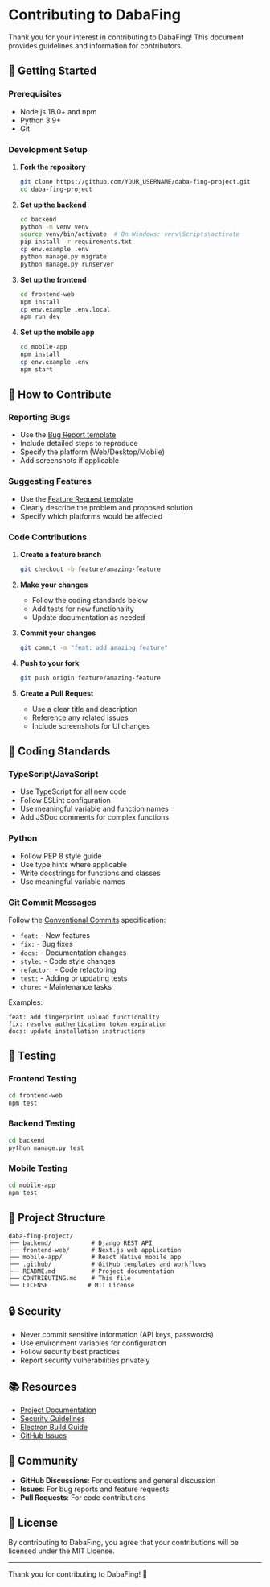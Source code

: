 # Contributing to DabaFing

Thank you for your interest in contributing to DabaFing! This document provides guidelines and information for contributors.

## 🚀 Getting Started

### Prerequisites
- Node.js 18.0+ and npm
- Python 3.9+
- Git

### Development Setup

1. **Fork the repository**
   ```bash
   git clone https://github.com/YOUR_USERNAME/daba-fing-project.git
   cd daba-fing-project
   ```

2. **Set up the backend**
   ```bash
   cd backend
   python -m venv venv
   source venv/bin/activate  # On Windows: venv\Scripts\activate
   pip install -r requirements.txt
   cp env.example .env
   python manage.py migrate
   python manage.py runserver
   ```

3. **Set up the frontend**
   ```bash
   cd frontend-web
   npm install
   cp env.example .env.local
   npm run dev
   ```

4. **Set up the mobile app**
   ```bash
   cd mobile-app
   npm install
   cp env.example .env
   npm start
   ```

## 📝 How to Contribute

### Reporting Bugs
- Use the [Bug Report template](.github/ISSUE_TEMPLATE/bug_report.md)
- Include detailed steps to reproduce
- Specify the platform (Web/Desktop/Mobile)
- Add screenshots if applicable

### Suggesting Features
- Use the [Feature Request template](.github/ISSUE_TEMPLATE/feature_request.md)
- Clearly describe the problem and proposed solution
- Specify which platforms would be affected

### Code Contributions

1. **Create a feature branch**
   ```bash
   git checkout -b feature/amazing-feature
   ```

2. **Make your changes**
   - Follow the coding standards below
   - Add tests for new functionality
   - Update documentation as needed

3. **Commit your changes**
   ```bash
   git commit -m "feat: add amazing feature"
   ```

4. **Push to your fork**
   ```bash
   git push origin feature/amazing-feature
   ```

5. **Create a Pull Request**
   - Use a clear title and description
   - Reference any related issues
   - Include screenshots for UI changes

## 🎯 Coding Standards

### TypeScript/JavaScript
- Use TypeScript for all new code
- Follow ESLint configuration
- Use meaningful variable and function names
- Add JSDoc comments for complex functions

### Python
- Follow PEP 8 style guide
- Use type hints where applicable
- Write docstrings for functions and classes
- Use meaningful variable names

### Git Commit Messages
Follow the [Conventional Commits](https://www.conventionalcommits.org/) specification:

- `feat:` - New features
- `fix:` - Bug fixes
- `docs:` - Documentation changes
- `style:` - Code style changes
- `refactor:` - Code refactoring
- `test:` - Adding or updating tests
- `chore:` - Maintenance tasks

Examples:
```
feat: add fingerprint upload functionality
fix: resolve authentication token expiration
docs: update installation instructions
```

## 🧪 Testing

### Frontend Testing
```bash
cd frontend-web
npm test
```

### Backend Testing
```bash
cd backend
python manage.py test
```

### Mobile Testing
```bash
cd mobile-app
npm test
```

## 📁 Project Structure

```
daba-fing-project/
├── backend/           # Django REST API
├── frontend-web/      # Next.js web application
├── mobile-app/        # React Native mobile app
├── .github/           # GitHub templates and workflows
├── README.md          # Project documentation
├── CONTRIBUTING.md    # This file
└── LICENSE           # MIT License
```

## 🔒 Security

- Never commit sensitive information (API keys, passwords)
- Use environment variables for configuration
- Follow security best practices
- Report security vulnerabilities privately

## 📚 Resources

- [Project Documentation](README.md)
- [Security Guidelines](SECURITY.md)
- [Electron Build Guide](frontend-web/ELECTRON_BUILD_GUIDE.md)
- [GitHub Issues](https://github.com/RedaChehabi/daba-fing-project/issues)

## 💬 Community

- **GitHub Discussions**: For questions and general discussion
- **Issues**: For bug reports and feature requests
- **Pull Requests**: For code contributions

## 📄 License

By contributing to DabaFing, you agree that your contributions will be licensed under the MIT License.

---

Thank you for contributing to DabaFing! 🎉 